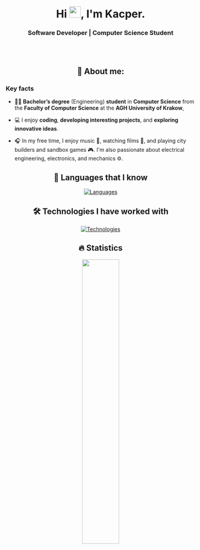 <div align="center">

# Hi <img src="https://raw.githubusercontent.com/MartinHeinz/MartinHeinz/master/wave.gif" width="30px">, I'm Kacper.

### Software Developer | Computer Science Student

<br>

<br>

## 👨 About me:

</div>

### Key facts

- 👨‍🎓 **Bachelor’s degree** (Engineering) **student** in **Computer Science** from the **Faculty of Computer Science** at the **AGH University of Krakow**,

- 💻 I enjoy **coding**, **developing interesting projects**, and **exploring innovative ideas**.

- 🎧 In my free time, I enjoy music 🎵, watching films 🎥, and playing city builders and sandbox games 🎮. I'm also passionate about electrical engineering, electronics, and mechanics ⚙️.


<div align="center">

## 🚀 Languages that I know

[![Languages](https://skillicons.dev/icons?i=py,java,c,rust,julia,elixir)](https://skillicons.dev)

## 🛠️ Technologies I have worked with

[![Technologies](https://skillicons.dev/icons?i=arduino,git,github,gradle,idea,vscode,godot,notion,raspberrypi)](https://skillicons.dev)

## 🔥 Statistics
  <p>
<!--     <img src="https://github-readme-stats.vercel.app/api?username=Kacperon&count_private=true&show_icons=true&theme=dark&hide_border=true" width="49%"/> -->
    <img src="https://github-readme-stats.vercel.app/api/top-langs/?username=Kacperon&langs_count=6&hide=css,php,scss,html,jupyter%20notebook&layout=compact&theme=dark&hide_border=true" width="44%"/>
  </p>
</div>
